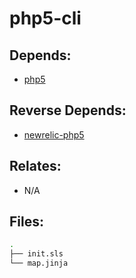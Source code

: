 # php5-cli

## Depends:

  -  [php5](/salt/php5)

## Reverse Depends:

  -  [newrelic-php5](/salt/newrelic-php5)

## Relates:

  -  N/A

## Files:

```bash
.
├── init.sls
└── map.jinja
```
